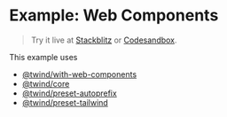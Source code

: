 # Example: Web Components

> Try it live at [Stackblitz](https://stackblitz.com/fork/github/tw-in-js/twind/tree/main/examples/with-web-components) or [Codesandbox](https://githubbox.com/tw-in-js/twind/tree/main/examples/with-web-components).

This example uses

- [@twind/with-web-components](https://github.com/tw-in-js/twind/tree/main/packages/with-web-components)
- [@twind/core](https://github.com/tw-in-js/twind/tree/main/packages/core)
- [@twind/preset-autoprefix](https://github.com/tw-in-js/twind/tree/main/packages/preset-autoprefix)
- [@twind/preset-tailwind](https://github.com/tw-in-js/twind/tree/main/packages/preset-tailwind)
